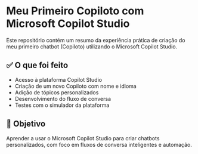 # Meu Primeiro Copiloto com Microsoft Copilot Studio

Este repositório contém um resumo da experiência prática de criação do meu primeiro chatbot (Copiloto) utilizando o Microsoft Copilot Studio.

## ✅ O que foi feito

- Acesso à plataforma Copilot Studio
- Criação de um novo Copiloto com nome e idioma
- Adição de tópicos personalizados
- Desenvolvimento do fluxo de conversa
- Testes com o simulador da plataforma

## 🎯 Objetivo

Aprender a usar o Microsoft Copilot Studio para criar chatbots personalizados, com foco em fluxos de conversa inteligentes e automação.
